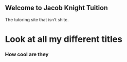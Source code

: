 ## Welcome to Jacob Knight Tuition

The tutoring site that isn't shite.

# Look at all my different titles

### How cool are they



